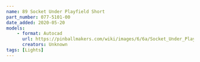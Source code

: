 ```yaml
---
name: 89 Socket Under Playfield Short
part_number: 077-5101-00
date_added: 2020-05-20
models:
    - format: Autocad      
      url: https://pinballmakers.com/wiki/images/6/6a/Socket_Under_Playfield_Short_077-5101-00.dwg
      creators: Unknown
tags: [Lights]
---
```

